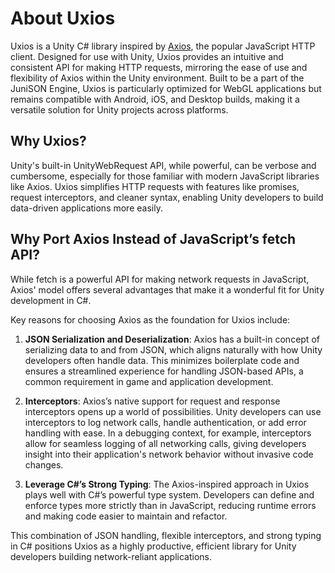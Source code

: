 ﻿# About Uxios

Uxios is a Unity C# library inspired by [Axios](https://axios-http.com/), the popular JavaScript HTTP client. Designed
for use with Unity, Uxios provides an intuitive and consistent API for making HTTP requests, mirroring the ease of use
and flexibility of Axios within the Unity environment. Built to be a part of the JuniSON Engine, Uxios is particularly
optimized for WebGL applications but remains compatible with Android, iOS, and Desktop builds, making it a versatile
solution for Unity projects across platforms.

## Why Uxios?

Unity's built-in UnityWebRequest API, while powerful, can be verbose and cumbersome, especially for those familiar with
modern JavaScript libraries like Axios. Uxios simplifies HTTP requests with features like promises, request
interceptors, and cleaner syntax, enabling Unity developers to build data-driven applications more easily.

## Why Port Axios Instead of JavaScript’s fetch API?

While fetch is a powerful API for making network requests in JavaScript, Axios' model offers several advantages that
make it a wonderful fit for Unity development in C#.

Key reasons for choosing Axios as the foundation for Uxios include:

1. **JSON Serialization and Deserialization**: Axios has a built-in concept of serializing data to and from JSON, which
   aligns naturally with how Unity developers often handle data. This minimizes boilerplate code and ensures a
   streamlined experience for handling JSON-based APIs, a common requirement in game and application development.

2. **Interceptors**: Axios’s native support for request and response interceptors opens up a world of possibilities. Unity
   developers can use interceptors to log network calls, handle authentication, or add error handling with ease. In a
   debugging context, for example, interceptors allow for seamless logging of all networking calls, giving developers
   insight into their application's network behavior without invasive code changes.

3. **Leverage C#’s Strong Typing**: The Axios-inspired approach in Uxios plays well with C#’s powerful type system.
   Developers can define and enforce types more strictly than in JavaScript, reducing runtime errors and making code
   easier to maintain and refactor.

This combination of JSON handling, flexible interceptors, and strong typing in C# positions Uxios as a highly
productive, efficient library for Unity developers building network-reliant applications.